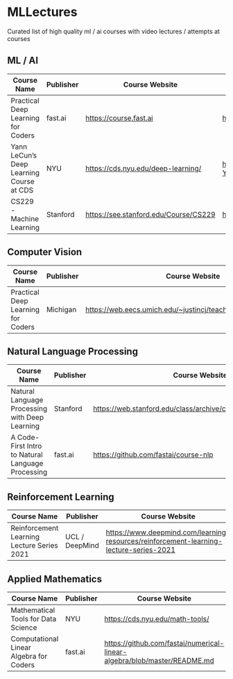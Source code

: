 # MLLectures
Curated list of high quality ml / ai courses with video lectures / attempts at courses

## ML / AI
| Course Name                              | Publisher | Course Website                        | Lecture Playlist             |
| ---------------------------------------- | --------- | ------------------------------------- | ---------------------------- |
| Practical Deep Learning for Coders       | fast.ai   | https://course.fast.ai                | https://bit.ly/3AVcXED       |
| Yann LeCun’s Deep Learning Course at CDS | NYU       | https://cds.nyu.edu/deep-learning/    | http://bit.ly/DLSP21-YouTube |
| CS229 - Machine Learning                 | Stanford  | https://see.stanford.edu/Course/CS229 | https://bit.ly/3c56BI3       |

## Computer Vision
| Course Name                        | Publisher | Course Website                                                | Lecture Playlist       |
| ---------------------------------- | --------- | ------------------------------------------------------------- | ---------------------- |
| Practical Deep Learning for Coders | Michigan  | https://web.eecs.umich.edu/~justincj/teaching/eecs498/WI2022/ | https://bit.ly/3Iu28ej |

## Natural Language Processing
| Course Name                                       | Publisher | Course Website                                                | Lecture Playlist       |
| ------------------------------------------------- | --------- | ------------------------------------------------------------- | ---------------------- |
| Natural Language Processing with Deep Learning    | Stanford  | https://web.stanford.edu/class/archive/cs/cs224n/cs224n.1214/ | https://bit.ly/3Iu28ej |
| A Code-First Intro to Natural Language Processing | fast.ai   | https://github.com/fastai/course-nlp                          | https://bit.ly/3NVtPhd |

## Reinforcement Learning
| Course Name                                | Publisher      | Course Website                                                                         | Lecture Playlist       |
| ------------------------------------------ | -------------- | -------------------------------------------------------------------------------------- | ---------------------- |
| Reinforcement Learning Lecture Series 2021 | UCL / DeepMind | https://www.deepmind.com/learning-resources/reinforcement-learning-lecture-series-2021 | https://bit.ly/3bRbPHl |

## Applied Mathematics
| Course Name                             | Publisher | Course Website                                                           | Lecture Playlist       |
| --------------------------------------- | --------- | ------------------------------------------------------------------------ | ---------------------- |
| Mathematical Tools for Data Science     | NYU       | https://cds.nyu.edu/math-tools/                                          | https://bit.ly/3ys3j9n |
| Computational Linear Algebra for Coders | fast.ai   | https://github.com/fastai/numerical-linear-algebra/blob/master/README.md | https://bit.ly/2VKTMpT |
